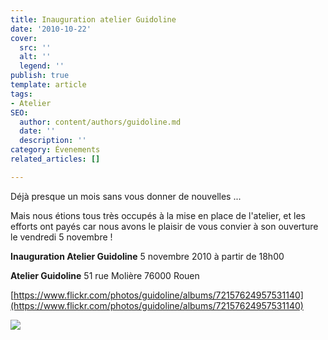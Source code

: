```yaml
---
title: Inauguration atelier Guidoline
date: '2010-10-22'
cover:
  src: ''
  alt: ''
  legend: ''
publish: true
template: article
tags:
- Atelier
SEO:
  author: content/authors/guidoline.md
  date: ''
  description: ''
category: Évenements
related_articles: []

---
```

Déjà presque un mois sans vous donner de nouvelles ...

Mais nous étions tous très occupés à la mise en place de l'atelier, et les efforts ont payés car nous avons le plaisir de vous convier à son ouverture le vendredi 5 novembre !

**Inauguration Atelier Guidoline** 5 novembre 2010 à partir de 18h00

**Atelier Guidoline** 51 rue Molière 76000 Rouen

[https://www.flickr.com/photos/guidoline/albums/72157624957531140](https://www.flickr.com/photos/guidoline/albums/72157624957531140)

![](/uploads/inauguration_atelier.jpg)